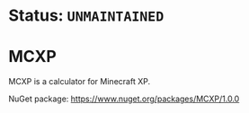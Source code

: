 # Status: `UNMAINTAINED`

# MCXP

MCXP is a calculator for Minecraft XP.

NuGet package: https://www.nuget.org/packages/MCXP/1.0.0
